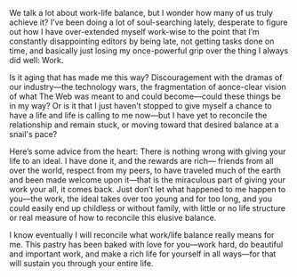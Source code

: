 

We talk a lot about work-life balance, but I wonder how many of us truly achieve it? I’ve been doing a
lot of soul-searching lately, desperate to figure out how I have over-extended myself work-wise to the point
that I’m constantly disappointing editors by being late, not getting tasks done on time, and basically
just losing my once-powerful grip over the thing I always did well: Work. 

Is it aging that has made me this way? Discouragement with the dramas of our industry—the technology wars,
the fragmentation of aonce-clear vision of what The Web was meant to and could become—could these things be
in my way? Or is it that I just haven’t stopped to give myself a chance to have a life and life is
calling to me now—but I have yet to reconcile the relationship and remain stuck, or moving toward that
desired balance at a snail's pace? 

Here’s some advice from the heart: There is nothing wrong with giving your life to an ideal. I have done
it, and the rewards are rich— friends from all over the world, respect from my peers, to have traveled much
of the earth and been made welcome upon it—that is the miraculous part of giving your work your all, it
comes back. Just don’t let what happened to me happen to you—the work, the ideal takes over too young
and for too long, and you could easily end up childless or without family, with little or no life structure or
real measure of how to reconcile this elusive balance.

I know eventually I will reconcile what work/life balance really means for me. This pastry has been baked with
love for you—work hard, do beautiful and important work, and make a rich life for yourself in all ways—for
that will sustain you through your entire life.